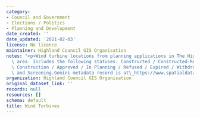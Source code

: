 ```yaml
---
category:
- Council and Government
- Elections / Politics
- Planning and Development
date_created: ''
date_updated: '2021-02-03'
license: No licence
maintainer: Highland Council GIS Organisation
notes: "<p>Wind turbine locations from planning applications in The Highland Council\
  \ area. Includes the following statuses: Constructed / Constructed-Removed / Under\
  \ Construction / Approved / In Planning / Refused / Expired / Withdrawn / Scoping\
  \ and Screening.Gemini metadata record is at\_https://www.spatialdata.gov.scot/geonetwork/srv/eng/catalog.search#/metadata/1ab6d829-9f6d-4fee-bd4a-f267d01bb292</p>"
organization: Highland Council GIS Organisation
original_dataset_link: ''
records: null
resources: []
schema: default
title: Wind Turbines
---
```

